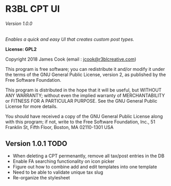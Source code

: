 # R3BL CPT UI

###### Version 1.0.0

*Enables a quick and easy UI that creates custom post types.*

**License: GPL2**

Copyright 2018  James Cook  (email : jcook@r3blcreative.com)

This program is free software; you can redistribute it and/or modify
it under the terms of the GNU General Public License, version 2, as
published by the Free Software Foundation.

This program is distributed in the hope that it will be useful,
but WITHOUT ANY WARRANTY; without even the implied warranty of
MERCHANTABILITY or FITNESS FOR A PARTICULAR PURPOSE.  See the
GNU General Public License for more details.

You should have received a copy of the GNU General Public License
along with this program; if not, write to the Free Software
Foundation, Inc., 51 Franklin St, Fifth Floor, Boston, MA  02110-1301  USA


## Version 1.0.1 TODO
- When deleting a CPT permenantly, remove all tax/post entries in the DB
- Enable FA searching functionality on icon picker
- Figure out how to combine add and edit templates into one template
- Need to be able to validate unique tax slug
- Re-organize the stylesheet